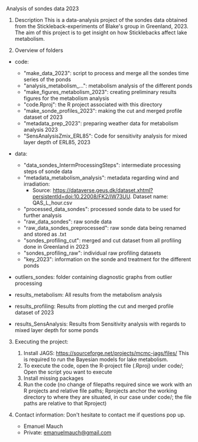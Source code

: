 Analysis of sondes data 2023

1. Description
This is a data-analysis project of the sondes data obtained from the
Stickleback-experiments of Blake's group in Greenland, 2023.
The aim of this project is to get insight on how Sticklebacks affect
lake metabolism.

2. Overview of folders
- code:
	- "make_data_2023": script to process and merge all the sondes
		time series of the ponds
	- "analysis_metabolism_...": metabolism analysis of the different ponds
	- "make_figures_metabolism_2023": creating preliminary results figures for the metabolism analysis
	- "code.Rproj": the R project associated with this directory
	- "make_sonde_profiles_2023": making the cut and merged profile dataset of 2023
	- "metadata_prep_2023": preparing weather data for metabolism analysis 2023
	- "SensAnalysisZmix_ERL85": Code for sensitivity analysis for mixed layer depth of ERL85, 2023
- data:
	- "data_sondes_IntermProcessingSteps": intermediate processing steps of sonde data
	- "metadata_metabolism_analysis": metadata regarding wind and irradiation:
		- Source: https://dataverse.geus.dk/dataset.xhtml?persistentId=doi:10.22008/FK2/IW73UU. Dataset name: QAS_L_hour.csv
	- "processed_data_sondes": processed sonde data to be used for further analysis
	- "raw_data_sondes": raw sonde data
	- "raw_data_sondes_preprocessed": raw sonde data being renamed and stored as .txt
	- "sondes_profiling_cut": merged and cut dataset from all profiling done in Greenland in 2023
	- "sondes_profiling_raw": individual raw profiling datasets
	- "key_2023": information on the sonde and treatment for the different ponds

- outliers_sondes: folder containing diagnostic graphs from outlier processing
- results_metabolism: All results from the metabolism analysis
- results_profiling: Results from plotting the cut and merged profile dataset of 2023
- results_SensAnalysis: Results from Sensitivity analysis with regards to mixed layer depth for some ponds

3. Executing the project:
	1. Install JAGS: https://sourceforge.net/projects/mcmc-jags/files/
		This is required to run the Bayesian models for lake metabolism.
	2. To execute the code, open the R-project file (.Rproj) under code/; Open the script
		you want to execute
	3. Install missing packages
	4. Run the code (no change of filepaths required since
		we work with an R projects and relative file paths; Rprojects anchor the
		working directory to where they are situated, in our case under code/;
		the file paths are relative to that Rproject)

4. Contact information:
	Don't hesitate to contact me if questions pop up.
	- Emanuel Mauch
	- Private: emanuelmauch@gmail.com
